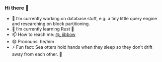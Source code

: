 ### Hi there 👋

<!--
**Jibbow/Jibbow** is a ✨ _special_ ✨ repository because its `README.md` (this file) appears on your GitHub profile.
-->

- 🔭 I’m currently working on database stuff, e.g. a tiny little query engine and researching on block partitioning.
- 🌱 I’m currently learning Rust 🦀
- 📫 How to reach me: [@_jibbow](https://twitter.com/_jibbow)
- 😄 Pronouns: he/him
- ⚡ Fun fact: Sea otters hold hands when they sleep so they don’t drift away from each other. 🦦
